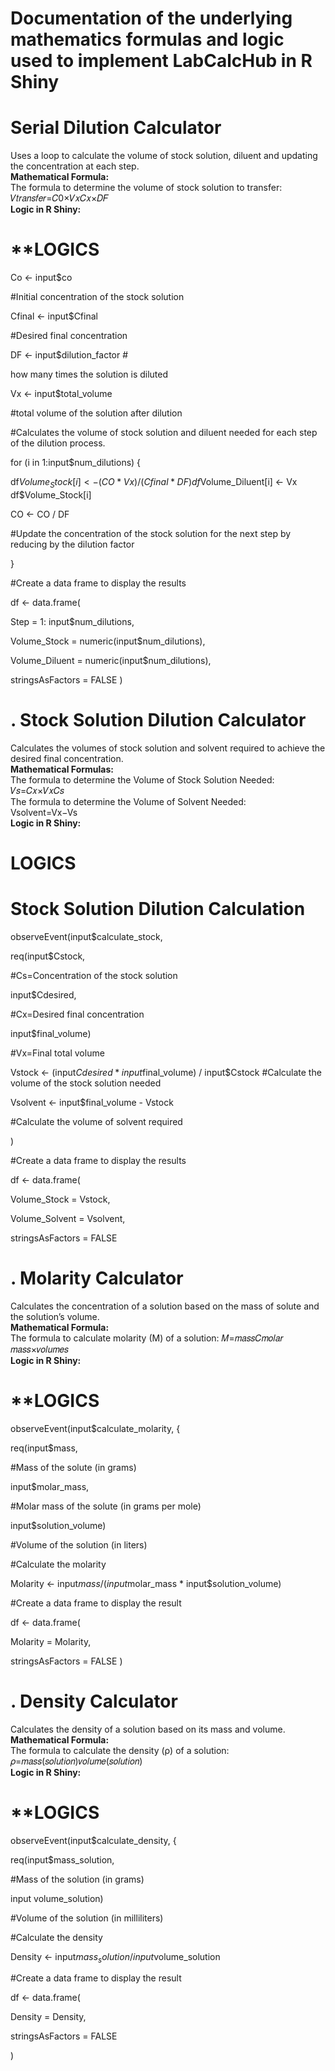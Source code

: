 # **Documentation of the underlying mathematics formulas and logic used to implement LabCalcHub in R Shiny**

# **Serial Dilution Calculator**         
 Uses a loop to calculate the volume of stock solution, diluent and updating the concentration at each step.  
 **Mathematical Formula:**  
The formula to determine the volume of stock solution to transfer: 𝑉𝑡𝑟𝑎𝑛𝑠𝑓𝑒𝑟=𝐶0×𝑉𝑥𝐶𝑥×𝐷𝐹  
 **Logic in R Shiny:**  
# **LOGICS 
Co <- input$co

#Initial concentration of the stock solution

Cfinal <- input$Cfinal

#Desired final concentration

DF <- input$dilution_factor #

how many times the solution is diluted

Vx <- input$total_volume

#total volume of the solution after dilution

#Calculates the volume of stock solution and diluent needed for each step of the dilution process.

for (i in 1:input$num_dilutions) {

df$Volume_Stock[i] <- (CO * Vx) / (Cfinal * DF) df$Volume_Diluent[i] <- Vx df$Volume_Stock[i]

CO <- CO / DF

#Update the concentration of the stock solution for the next step by reducing by the dilution factor

}

#Create a data frame to display the results

df <- data.frame(

Step = 1: input$num_dilutions,

Volume_Stock = numeric(input$num_dilutions),

Volume_Diluent = numeric(input$num_dilutions),

stringsAsFactors = FALSE
)



# **. Stock Solution Dilution Calculator**  
 Calculates the volumes of stock solution and solvent required to achieve the desired final concentration.  
 **Mathematical Formulas:**  
The formula to determine the Volume of Stock Solution Needed: 𝑉𝑠=𝐶𝑥×𝑉𝑥𝐶𝑠  
The formula to determine the Volume of Solvent Needed:  
Vsolvent=Vx−Vs  
 **Logic in R Shiny:**  
# LOGICS
# Stock Solution Dilution Calculation

observeEvent(input$calculate_stock,

req(input$Cstock,

#Cs=Concentration of the stock solution

input$Cdesired,

#Cx=Desired final concentration

input$final_volume)

#Vx=Final total volume

Vstock <- (input$Cdesired * input$final_volume) / input$Cstock #Calculate the volume of the stock solution needed

Vsolvent <- input$final_volume - Vstock

#Calculate the volume of solvent required

)

#Create a data frame to display the results

df <- data.frame(

Volume_Stock = Vstock,

Volume_Solvent = Vsolvent,

stringsAsFactors = FALSE



# **. Molarity Calculator**  
 Calculates the concentration of a solution based on the mass of solute and the solution’s volume.  
 **Mathematical Formula:**  
The formula to calculate molarity (M) of a solution: 𝑀=𝑚𝑎𝑠𝑠𝐶𝑚𝑜𝑙𝑎𝑟 𝑚𝑎𝑠𝑠×𝑣𝑜𝑙𝑢𝑚𝑒𝑠  
 **Logic in R Shiny:**  

# **LOGICS
observeEvent(input$calculate_molarity, {

req(input$mass,

#Mass of the solute (in grams)

input$molar_mass,

#Molar mass of the solute (in grams per mole)

input$solution_volume)

#Volume of the solution (in liters)

#Calculate the molarity

Molarity <- input$mass / (input$molar_mass * input$solution_volume)

#Create a data frame to display the result

df <- data.frame(

Molarity = Molarity,

stringsAsFactors = FALSE
)
# **. Density Calculator**  
 Calculates the density of a solution based on its mass and volume.  
 **Mathematical Formula:**  
The formula to calculate the density (ρ) of a solution: 𝜌=𝑚𝑎𝑠𝑠(𝑠𝑜𝑙𝑢𝑡𝑖𝑜𝑛)𝑣𝑜𝑙𝑢𝑚𝑒(𝑠𝑜𝑙𝑢𝑡𝑖𝑜𝑛)  
**Logic in R Shiny:**

# **LOGICS

observeEvent(input$calculate_density, {

req(input$mass_solution,

#Mass of the solution (in grams)

input volume_solution)

#Volume of the solution (in milliliters)

#Calculate the density

Density <- input$mass_solution / input$volume_solution

#Create a data frame to display the result

df <- data.frame(

Density = Density,

stringsAsFactors = FALSE

)

